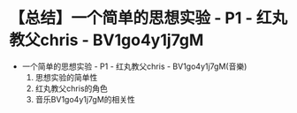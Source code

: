 # 【总结】一个简单的思想实验 - P1 - 红丸教父chris - BV1go4y1j7gM

-   一个简单的思想实验 - P1 - 红丸教父chris - BV1go4y1j7gM(音樂)
    1.  思想实验的简单性
    2.  红丸教父chris的角色
    3.  音乐BV1go4y1j7gM的相关性
